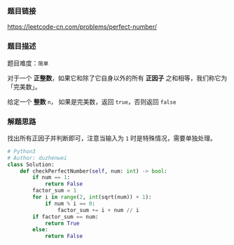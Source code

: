 ### 题目链接
https://leetcode-cn.com/problems/perfect-number/

### 题目描述
题目难度：```简单```

对于一个 **正整数**，如果它和除了它自身以外的所有 **正因子** 之和相等，我们称它为 「完美数」。

给定一个 **整数** ```n```， 如果是完美数，返回 ```true```，否则返回 ```false```

### 解题思路
找出所有正因子并判断即可，注意当输入为 ```1``` 时是特殊情况，需要单独处理。

```python
# Python3
# Author: duzhenwei
class Solution:
    def checkPerfectNumber(self, num: int) -> bool:
        if num == 1:
            return False
        factor_sum = 1
        for i in range(2, int(sqrt(num)) + 1):
            if num % i == 0:
                factor_sum += i + num // i
        if factor_sum == num:
            return True
        else:
            return False
```
